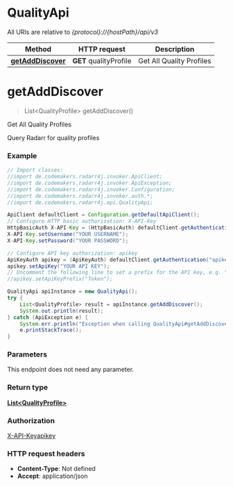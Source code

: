# QualityApi

All URIs are relative to *{protocol}://{hostPath}/api/v3*

Method | HTTP request | Description
------------- | ------------- | -------------
[**getAddDiscover**](QualityApi.md#getAddDiscover) | **GET** qualityProfile | Get All Quality Profiles

<a name="getAddDiscover"></a>
# **getAddDiscover**
> List&lt;QualityProfile&gt; getAddDiscover()

Get All Quality Profiles

Query Radarr for quality profiles 

### Example
```java
// Import classes:
//import de.codemakers.radarr4j.invoker.ApiClient;
//import de.codemakers.radarr4j.invoker.ApiException;
//import de.codemakers.radarr4j.invoker.Configuration;
//import de.codemakers.radarr4j.invoker.auth.*;
//import de.codemakers.radarr4j.api.QualityApi;

ApiClient defaultClient = Configuration.getDefaultApiClient();
// Configure HTTP basic authorization: X-API-Key
HttpBasicAuth X-API-Key = (HttpBasicAuth) defaultClient.getAuthentication("X-API-Key");
X-API-Key.setUsername("YOUR USERNAME");
X-API-Key.setPassword("YOUR PASSWORD");

// Configure API key authorization: apikey
ApiKeyAuth apikey = (ApiKeyAuth) defaultClient.getAuthentication("apikey");
apikey.setApiKey("YOUR API KEY");
// Uncomment the following line to set a prefix for the API key, e.g. "Token" (defaults to null)
//apikey.setApiKeyPrefix("Token");

QualityApi apiInstance = new QualityApi();
try {
    List<QualityProfile> result = apiInstance.getAddDiscover();
    System.out.println(result);
} catch (ApiException e) {
    System.err.println("Exception when calling QualityApi#getAddDiscover");
    e.printStackTrace();
}
```

### Parameters
This endpoint does not need any parameter.

### Return type

[**List&lt;QualityProfile&gt;**](QualityProfile.md)

### Authorization

[X-API-Key](../README.md#X-API-Key)[apikey](../README.md#apikey)

### HTTP request headers

 - **Content-Type**: Not defined
 - **Accept**: application/json

